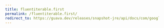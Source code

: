 ```yaml
---
title: fluentiterable.first
permalink: /fluentiterable.first/
redirect_to: https://guava.dev/releases/snapshot-jre/api/docs/com/google/common/collect/FluentIterable.html#first--
---
```


